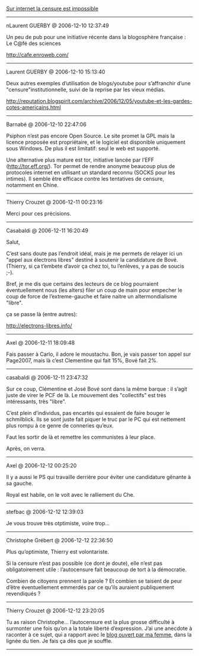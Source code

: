 [Sur internet la censure est impossible](../../../2006/12/sur-internet-la-censure-est-impossible.md)

---
nLaurent GUERBY @ 2006-12-10 12:37:49

Un peu de pub pour une initiative récente dans la blogosphère française : Le C@fé des sciences

http://cafe.enroweb.com/

---

Laurent GUERBY @ 2006-12-10 15:13:40

Deux autres exemples d’utilisation de blogs/youtube pour s’affranchir d’une "censure"institutionnelle, suivi de la reprise par les vieux médias.

http://reputation.blogspirit.com/archive/2006/12/05/youtube-et-les-gardes-cotes-americains.html

---

Barnabé @ 2006-12-10 22:47:06

Psiphon n’est pas encore Open Source. Le site promet la GPL mais la licence proposée est propriétaire, et le logiciel est disponible uniquement sous Windows. De plus il est limitatif: seul le web est supporté.

Une alternative plus mature est tor, initiative lancée par l’EFF (http://tor.eff.org/). Tor permet de rendre anonyme beaucoup plus de protocoles internet en utilisant un standard reconnu (SOCKS pour les intimes). Il semble être efficace contre les tentatives de censure, notamment en Chine.

---

Thierry Crouzet @ 2006-12-11 00:23:16

Merci pour ces précisions.

---

Casabaldi @ 2006-12-11 16:20:49

Salut,

C’est sans doute pas l’endroit idéal, mais je me permets de relayer ici un "appel aux électrons libres" destiné à soutenir la candidature de Bové. (Thierry, si ça t’embete d’avoir ça chez toi, tu l’enlèves, y a pas de soucis ;-).

Bref, je me dis que certains des lecteurs de ce blog pourraient éventuellement nous (les alters) filer un coup de main pour empecher le coup de force de l’extreme-gauche et faire naitre un altermondialisme "libre".

ça se passe là (entre autres):

http://electrons-libres.info/

---

Axel @ 2006-12-11 18:09:48

Fais passer à Carlo, il adore le moustachu. Bon, je vais passer ton appel sur Page2007, mais là c’est Clementine qui fait 15%, Bové fait 2%.

---

casabaldi @ 2006-12-11 23:47:32

Sur ce coup, Clémentine et José Bové sont dans la même barque : il s’agit juste de virer le PCF de là. Le mouvement des "collectifs" est très intéressants, très "libre".

C’est plein d’individus, pas encartés qui essaient de faire bouger le schmilblick. Ils se sont juste fait piquer le truc par le PC qui est nettement plus rompu à ce genre de conneries qu’eux.

Faut les sortir de là et remettre les communistes à leur place.

Après, on verra.

---

Axel @ 2006-12-12 00:25:20

Il y a aussi le PS qui travaille derrière pour éviter une candidature gênante à sa gauche.

Royal est habile, on le voit avec le ralliement du Che.

---

stefbac @ 2006-12-12 12:39:03

Je vous trouve très otptimiste, voire trop...

---

Christophe Grébert @ 2006-12-12 22:36:50

Plus qu’optimiste, Thierry est volontariste.

Si la censure n’est pas possible (ce dont je doute), elle n’est pas obligatoirement utile : l’autocensure fait beaucoup de tort à la démocratie.

Combien de citoyens prennent la parole ? Et combien se taisent de peur d’être éventuellement emmerdés par ce qu’ils auraient publiquement revendiqués ?

---

Thierry Crouzet @ 2006-12-12 23:20:05

Tu as raison Christophe... l’autocensure est la plus grosse difficulté à surmonter une fois qu’on a la totale liberté d’expression. J’ai une anecdote à raconter à ce sujet, qui a rapport avec le [blog ouvert par ma femme](http://www.roquerols.fr), dans la lignée du tien. Je fais ça dès que je souffle.

---

